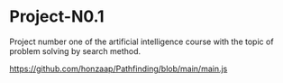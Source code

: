 # Project-N0.1
Project number one of the artificial intelligence course with the topic of problem solving by search method.


https://github.com/honzaap/Pathfinding/blob/main/main.js
